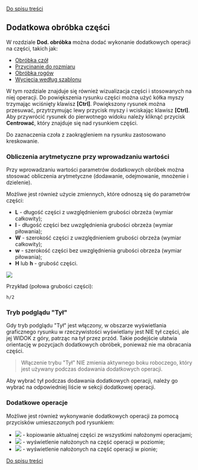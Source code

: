[Do spisu treści](/service/doc/?cid=stol)
## Dodatkowa obróbka części

W rozdziale **Dod. obróbka** można dodać wykonanie dodatkowych operacji na części, takich jak:

- [Obróbka czół](/service/doc/?cid=stol&s=edges)
- [Przycinanie do rozmiaru](/service/doc/?cid=stol&s=clipping)
- [Obróbka rogów](/service/doc/?cid=stol&s=corners)
- [Wycięcia według szablonu](/service/doc/?cid=stol&s=shapes-by-pattern)
<!-- - [Wycięcia](/service/doc/?cid=stol&s=shapes) -->

W tym rozdziale znajduje się również wizualizacja części i stosowanych na niej operacji.
Do powiększenia rysunku części można użyć kółka myszy trzymając wciśnięty klawisz **[Ctrl]**.
Powiększony rysunek można przesuwać, przytrzymując lewy przycisk myszy i wciskając klawisz **[Ctrl]**. 
Aby przywrócić rysunek do pierwotnego widoku należy kliknąć przycisk **Centrować**, który znajduje się nad rysunkiem części. 

Do zaznaczenia czoła z zaokrągleniem na rysunku zastosowano kreskowanie.


### Obliczenia arytmetyczne przy wprowadzaniu wartości

Przy wprowadzaniu wartości parametrów dodatkowych obróbek można stosować obliczenia arytmetyczne (dodawanie, odejmowanie, mnożenie i dzielenie).

Możliwe jest również użycie zmiennych, które odnoszą się do parametrów części:

- **L** - długość części z uwzględnieniem grubości obrzeża (wymiar całkowity);
- **l** - długość części bez uwzględnienia grubości obrzeża (wymiar piłowania);
- **W** - szerokość części z uwzględnieniem grubości obrzeża (wymiar całkowity);
- **w** - szerokość części bez uwzględnienia grubości obrzeża (wymiar piłowania);
- **H** lub **h** - grubość części.

![](/service/doc/img/detail-sizes.png)

Przykład (połowa grubości części):

```
h/2
```


### Tryb podglądu "Tył"

Gdy tryb podglądu "Tył" jest włączony, w obszarze wyświetlania graficznego rysunku w rzeczywistości wyświetlany jest NIE tył części, ale jej WIDOK z góry, patrząc na tył przez przód.
Takie podejście ułatwia orientację w pozycjach dodatkowych obróbek, ponieważ nie ma obracania części.

> Włączenie trybu "Tył" NIE zmienia aktywnego boku roboczego, który jest używany podczas dodawania dodatkowych operacji.

Aby wybrać tył podczas dodawania dodatkowych operacji, należy go wybrać na odpowiedniej liście w sekcji dodatkowej operacji.


### Dodatkowe operacje

Możliwe jest również wykonywanie dodatkowych operacji za pomocą przycisków umieszczonych pod rysunkiem:

* ![](/service/doc/img/operation-copy.png) - kopiowanie aktualnej części ze wszystkimi nałożonymi operacjami;
* ![](/service/doc/img/operation-flip-h.png) - wyświetlenie nałożonych na część operacji w poziomie;
* ![](/service/doc/img/operation-flip-v.png) - wyświetlenie nałożonych na część operacji w pionie;

[Do spisu treści](/service/doc/?cid=stol)
